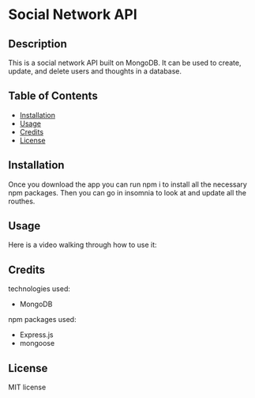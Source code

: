 # Social Network API

## Description
This is a social network API built on MongoDB. It can be used to  create, update, and delete users and thoughts in a database.

## Table of Contents 
- [Installation](#installation)
- [Usage](#usage)
- [Credits](#credits)
- [License](#license)

## Installation
Once you download the app you can run npm i to install all the necessary npm packages. Then you can go in insomnia to look at and update all the routhes.

## Usage
Here is a video walking through how to use it: 

## Credits
technologies used: 
- MongoDB

npm packages used: 
- Express.js 
- mongoose
## License
MIT license 